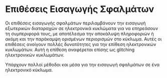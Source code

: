 # Επιθέσεις Εισαγωγής Σφαλμάτων

Οι επιθέσεις εισαγωγής σφαλμάτων περιλαμβάνουν την εισαγωγή εξωτερικών διαταραχών σε ηλεκτρονικά κυκλώματα για να επηρεάσουν τη συμπεριφορά τους, με αποτέλεσμα την αποκάλυψη πληροφοριών ή ακόμη και την παράκαμψη ορισμένων περιορισμών στο κύκλωμα. Αυτές οι επιθέσεις ανοίγουν πολλές δυνατότητες για την επίθεση ηλεκτρονικών κυκλωμάτων. Αυτή η επίθεση αναφέρεται επίσης ως glitching ηλεκτρονικών κυκλωμάτων.

Υπάρχουν πολλοί μέθοδοι και μέσα για την εισαγωγή σφαλμάτων σε ένα ηλεκτρονικό κύκλωμα.
